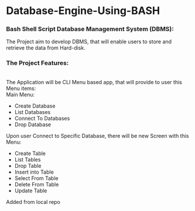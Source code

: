 # Database-Engine-Using-BASH

### Bash Shell Script Database Management System (DBMS):

The Project aim to develop DBMS, that will enable users to store and retrieve the data from Hard-disk.

### The Project Features:
<br>The Application will be CLI Menu based app, that will provide to user this Menu items:
<br>Main Menu:
- Create Database
- List Databases
- Connect To Databases
- Drop Database

Upon user Connect to Specific Database, there will be new Screen with this Menu:
- Create Table 
- List Tables
- Drop Table
- Insert into Table
- Select From Table
- Delete From Table
- Update Table

Added from local repo

